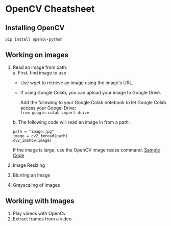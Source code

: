 # OpenCV Cheatsheet

## Installing OpenCV

`pip install opencv-python`

## Working on images
  
  1. Read an image from path: <br>
    a. First, find image to use
      - Use wget to retrieve an image using the image's URL.
      - If using Google Colab, you can upload your image to Google Drive. 
      
        Add the following to your Google Colab notebook to let Google Colab access your Googel Drive: <br>
        `from google.colab import drive`

      b. The following code will read an image in from a path: 
      ```
      path = "image.jpg"
      image = cv2.imread(path)
      cv2_imshow(image)
      ```
      If the image is large, use the OpenCV image resize command. [Sample Code](https://github.com/cosmeow/WWCodePython)

  2. Image Resizing
  3. Blurring an Image
  4. Grayscaling of images

## Working with Images

  1. Play videos with OpenCv
  2. Extract frames from a video


